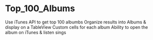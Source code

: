 # Top_100_Albums

Use iTunes API to get top 100 albumbs 
Organize results into Albums & display on a TableView
Custom cells for each album
Ability to open the album on iTunes & listen sings
